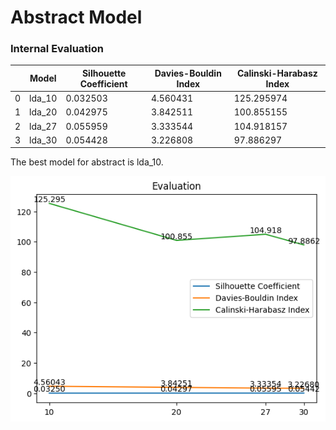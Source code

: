 # Abstract Model

### Internal Evaluation


|   | Model  | Silhouette Coefficient | Davies-Bouldin Index | Calinski-Harabasz Index |
| --- | -------- | ------------------------ | ---------------------- | ------------------------- |
| 0 | lda_10 | 0.032503               | 4.560431             | 125.295974              |
| 1 | lda_20 | 0.042975               | 3.842511             | 100.855155              |
| 2 | lda_27 | 0.055959               | 3.333544             | 104.918157              |
| 3 | lda_30 | 0.054428               | 3.226808             | 97.886297               |


The best model for abstract is lda_10.

![Abstract LDA Model Evaluation](../images/abstract_ev.png)
